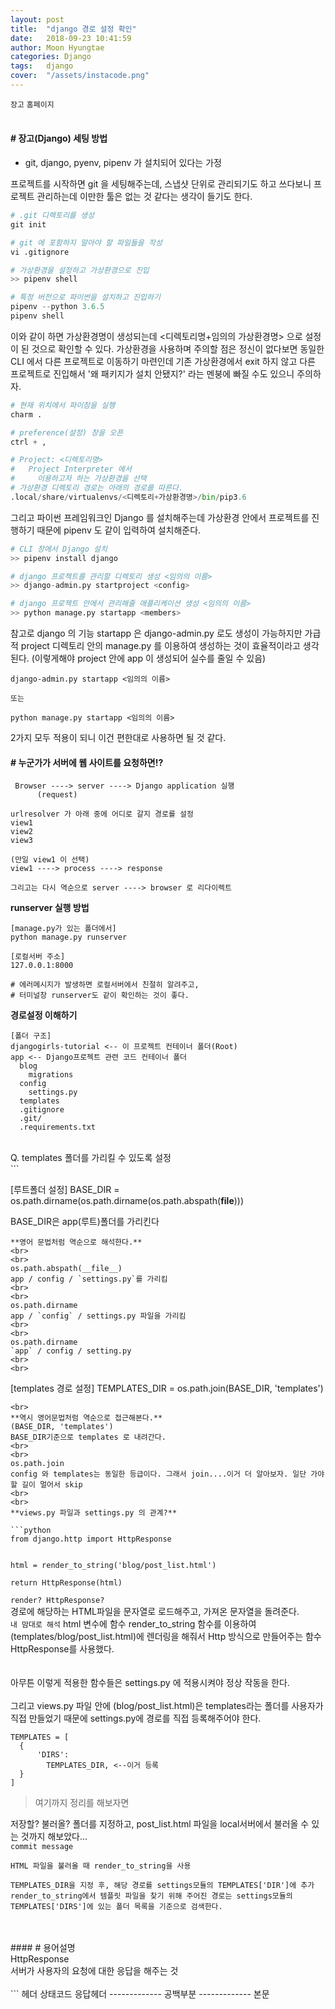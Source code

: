 ```yaml
---
layout: post
title:  "django 경로 설정 확인"
date:   2018-09-23 10:41:59
author: Moon Hyungtae
categories: Django
tags:	django
cover:  "/assets/instacode.png"
---
```

`장고` `홈페이지`
<br>
<br>
#### # 장고(Django) 세팅 방법
- git, django, pyenv, pipenv 가 설치되어 있다는 가정

프로젝트를 시작하면 git 을 세팅해주는데, 스냅샷 단위로 관리되기도 하고 쓰다보니 프로젝트 관리하는데 이만한 툴은 없는 것 같다는 생각이 들기도 한다.

```python
# .git 디렉토리를 생성
git init

# git 에 포함하지 말아야 할 파일들을 작성
vi .gitignore
```

```python
# 가상환경을 설정하고 가상환경으로 진입
>> pipenv shell

# 특정 버전으로 파이썬을 설치하고 진입하기
pipenv --python 3.6.5
pipenv shell
```
이와 같이 하면 가상환경명이 생성되는데 <디렉토리명+임의의 가상환경명> 으로 설정이 된 것으로 확인할 수 있다. 가상환경을 사용하며 주의할 점은 정신이 없다보면 동일한 CLI 에서 다른 프로젝트로 이동하기 마련인데 기존 가상환경에서 exit 하지 않고 다른 프로젝트로 진입해서 '왜 패키지가 설치 안됐지?' 라는 멘붕에 빠질 수도 있으니 주의하자.

```python
# 현재 위치에서 파이참을 실행
charm .

# preference(설정) 창을 오픈
ctrl + ,

# Project: <디렉토리명>
#   Project Interpreter 에서
#     이용하고자 하는 가상환경을 선택
# 가상환경 디렉토리 경로는 아래의 경로를 따른다.
.local/share/virtualenvs/<디렉토리+가상환경명>/bin/pip3.6
```

그리고 파이썬 프레임워크인 Django 를 설치해주는데 가상환경 안에서 프로젝트를 진행하기 때문에 pipenv 도 같이 입력하여 설치해준다.

```python
# CLI 창에서 Django 설치
>> pipenv install django

# django 프로젝트를 관리할 디렉토리 생성 <임의의 이름>
>> django-admin.py startproject <config>

# django 프로젝트 안에서 관리해줄 애플리케이션 생성 <임의의 이름>
>> python manage.py startapp <members>
```
참고로 django 의 기능 startapp 은 django-admin.py 로도 생성이 가능하지만 가급적 project 디렉토리 안의 manage.py 를 이용하여 생성하는 것이 효율적이라고 생각된다. (이렇게해야 project 안에 app 이 생성되어 실수를 줄일 수 있음)

```
django-admin.py startapp <임의의 이름>

또는

python manage.py startapp <임의의 이름>
```
2가지 모두 적용이 되니 이건 편한대로 사용하면 될 것 같다.


#### # 누군가가 서버에 웹 사이트를 요청하면!?
```
 Browser ----> server ----> Django application 실행
      (request)

urlresolver 가 아래 중에 어디로 갈지 경로를 설정
view1
view2
view3

(만일 view1 이 선택)
view1 ----> process ----> response

그리고는 다시 역순으로 server ----> browser 로 리다이렉트
```

**runserver 실행 방법**

```
[manage.py가 있는 폴더에서]
python manage.py runserver

[로컬서버 주소]
127.0.0.1:8000

# 에러메시지가 발생하면 로컬서버에서 친절히 알려주고,
# 터미널창 runserver도 같이 확인하는 것이 좋다.
```

**경로설정 이해하기**

```
[폴더 구조]
djangogirls-tutorial <-- 이 프로젝트 컨테이너 폴더(Root)
app <-- Django프로젝트 관련 코드 컨테이너 폴더
  blog
    migrations
  config
    settings.py
  templates
  .gitignore
  .git/
  .requirements.txt
```
<br>
Q. templates 폴더를 가리킬 수 있도록 설정
<br>
```

[루트폴더 설정]
BASE_DIR = os.path.dirname(os.path.dirname(os.path.abspath(__file__)))

BASE_DIR은 app(루트)폴더를 가리킨다

```
**영어 문법처럼 역순으로 해석한다.**
<br>
<br>
os.path.abspath(__file__)
app / config / `settings.py`를 가리킴
<br>
<br>
os.path.dirname
app / `config` / settings.py 파일을 가리킴
<br>
<br>
os.path.dirname
`app` / config / setting.py
<br>
<br>
```

[templates 경로 설정]
TEMPLATES_DIR = os.path.join(BASE_DIR, 'templates')

```
<br>
**역시 영어문법처럼 역순으로 접근해본다.**
(BASE_DIR, 'templates')
BASE_DIR기준으로 templates 로 내려간다.
<br>
<br>
os.path.join
config 와 templates는 동일한 등급이다. 그래서 join....이거 더 알아보자. 일단 가야할 길이 멀어서 skip
<br>
<br>
**views.py 파일과 settings.py 의 관계?**

```python
from django.http import HttpResponse


html = render_to_string('blog/post_list.html')

return HttpResponse(html)
```
`render? HttpResponse?`
<br>
경로에 해당하는 HTML파일을 문자열로 로드해주고, 가져온 문자열을 돌려준다.
<br>
`내 맘대로 해석`
html 변수에 함수 render_to_string 함수를 이용하여 (templates/blog/post_list.html)에 렌더링을 해줘서 Http 방식으로 만들어주는 함수 HttpResponse를 사용했다.
<br>
<br>
<br>
아무튼 이렇게 적용한 함수들은 settings.py 에 적용시켜야 정상 작동을 한다.
<br>
<br>
그리고 views.py 파일 안에 (blog/post_list.html)은 templates라는 폴더를 사용자가 직접 만들었기 때문에 settings.py에 경로를 직접 등록해주어야 한다.
<br>
```
TEMPLATES = [
  {
      'DIRS':
        TEMPLATES_DIR, <--이거 등록
  }
]
```
> 여기까지 정리를 해보자면

저장할? 불러올? 폴더를 지정하고, post_list.html 파일을 local서버에서 불러올 수 있는 것까지 해보았다...
<br>
`commit message`
<br>
```
HTML 파일을 불러올 때 render_to_string을 사용

TEMPLATES_DIR을 지정 후, 해당 경로를 settings모듈의 TEMPLATES['DIR']에 추가
render_to_string에서 템플릿 파일을 찾기 위해 주어진 경로는 settings모듈의 TEMPLATES['DIRS']에 있는 폴더 목록을 기준으로 검색한다.
```
<br>
<br>
#### # 용어설명
<br>
HttpResponse
<br>
서버가 사용자의 요청에 대한 응답을 해주는 것
<br>
<br>
```
헤더   상태코드
      응답헤더
-------------
  공백부분
-------------
  본문

```
